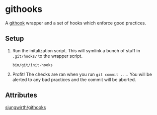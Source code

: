 # githooks

A [githook][] wrapper and a set of hooks which enforce good practices.

## Setup

1. Run the initalization script. This will symlink a bunch of stuff in
   `.git/hooks/` to the wrapper script.

    ```
    bin/git/init-hooks
    ```

1. Profit!  The checks are ran when you run `git commit ...`.  You will be
   alerted to any bad practices and the commit will be aborted.

## Attributes

[sjungwirth/githooks](https://github.com/sjungwirth/githooks)

[githook]: https://git-scm.com/docs/githooks
